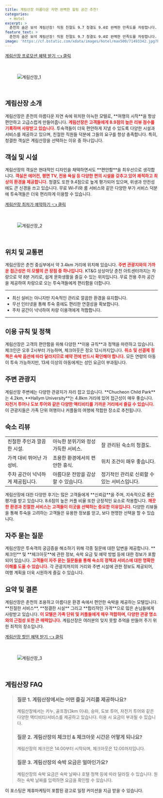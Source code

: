 ```yaml
---
title: 계림산장 아름다운 자연 완벽한 힐링 공간 추천!
categories:
  - Hotel
excerpt: >
  춘천의 숨은 보석 계림산장! 직원 친절도 9.7 청결도 9.4로 완벽한 만족도를 자랑합니다. 저렴한 가격에 아늑한 공간과 뛰어난 가성비를 느껴보세요. 자연과의 조화 속에서 특별한 이야기를 만들어보세요!
feature_text: >
  춘천의 숨은 보석 계림산장! 직원 친절도 9.7 청결도 9.4로 완벽한 만족도를 자랑합니다. 저렴한 가격에 아늑한 공간과 뛰어난 가성비를 느껴보세요. 자연과의 조화 속에서 특별한 이야기를 만들어보세요!
image: 'https://cf.bstatic.com/xdata/images/hotel/max500/71493342.jpg?k=a820d4d218745b80bc69f63848dca3e02dbee09378ddb18068186a435b845689&o=&hp=1'
---
```


<p><a class="modoo-button" href="https://tinyurl.com/242ppvev" rel="nofollow noopener">계림산장 프로모션 혜택 받기 👈 클릭</a></p><br/>
<figure class="image"><img alt="계림산장_1" src="https://cf.bstatic.com/xdata/images/hotel/max1024x768/71493314.jpg?k=5cb282633e630a2066fed11ed4d57005a4b9e75e83ab221b630de9648c78832b&amp;o=&amp;hp=1"/></figure><br/>

<h2 id="계림산장 소개">계림산장 소개</h2>
<p>계림산장은 춘천의 아름다운 자연 속에 위치한 아늑한 모텔로, **여행의 시작**을 항상 편안하고 고급스럽게 만들어줍니다. <b><span style="color: #ee2323;">계림산장은 고객들에게 8.9점의 높은 리뷰 점수를 기록하며 사랑받고 있습니다.</span></b> 투숙객들이 더욱 편안하게 지낼 수 있도록 다양한 시설과 서비스를 제공하고 있으며, 친절한 직원들 덕분에 그들의 요구를 항상 충족합니다. 특히, 청결한 객실은 계림산장을 선택하는 이유 중 하나입니다.</p>
<h2 id="객실 및 시설">객실 및 시설</h2>
<p>계림산장의 객실은 현대적인 디자인을 채택하면서도 **편안함**을 최우선으로 생각합니다. <b><span style="color: #ee2323;">객실은 에어컨, 평면 TV, 전용 욕실 등 다양한 편의 시설을 갖추고 있어 쾌적하고 최상의 환경을 제공합니다.</span></b> 청결도 또한 9.4점으로 높게 평가되어 있으며, 위생과 안전성에도 큰 신경을 쓰고 있습니다. 무료 Wi-Fi와 룸 서비스와 같은 다양한 부가 서비스 덕분에 투숙객들은 더욱 편리하게 이용할 수 있습니다.</p>
<p><a class="modoo-button" href="https://tinyurl.com/242ppvev" rel="nofollow noopener">계림산장 최저가 예약하기 👈 클릭</a></p><br/>
<figure class="image"><img alt="계림산장_2" src="https://cf.bstatic.com/xdata/images/hotel/max500/71493342.jpg?k=a820d4d218745b80bc69f63848dca3e02dbee09378ddb18068186a435b845689&amp;o=&amp;hp=1"/></figure><br/>
<h2 id="위치 및 교통편">위치 및 교통편</h2>
<p>계림산장은 춘천 중심부에서 약 3.4km 거리에 위치해 있습니다. <b><span style="color: #ee2323;">주변 관광지와의 가까운 접근성은 이 모텔의 큰 장점 중 하나입니다.</span></b> KT&amp;G 상상마당 춘천 아트센터까지는 차량으로 약 8분 거리로, 쉽게 문화생활을 즐길 수 있는 위치입니다. 무료 전용 주차 공간을 제공하여 차량으로 오는 투숙객들에게 편리함을 더합니다.</p>
<hr/>
<ul>
<li>최신 설비는 아니지만 지속적인 관리로 깔끔한 환경을 유지합니다.</li>
<li>무선 인터넷을 통해 투숙 중에도 편리한 연결성을 확보합니다.</li>
<li>주차 공간이 넉넉하여 차량 이용객에게 적합합니다.</li>
</ul>
<hr/>
<h2 id="이용 규칙 및 정책">이용 규칙 및 정책</h2>
<p>계림산장은 고객의 편안함을 위해 다양한 **이용 규칙**과 정책을 마련하고 있습니다. 체크인은 오후 2시부터 가능하며, 체크아웃은 정오 12시까지입니다. <b><span style="color: #ee2323;">취소 및 선결제 정책은 숙박 옵션에 따라 달라지므로 예약 전에 반드시 확인해야 합니다.</span></b> 모든 연령의 아동이 투숙 가능하지만, 13세 이상의 아동에게는 성인 요금이 부과됩니다.</p>
<h2 id="주변 관광지">주변 관광지</h2>
<p>계림산장 주변에는 다양한 관광지가 자리 잡고 있습니다. **Chucheon Child Park**는 4.2km, **Hallym University**는 4.8km 거리에 있어 접근성이 매우 좋습니다. <b><span style="color: #ee2323;">자전거 투어나 도보 투어와 같은 다양한 액티비티를 가까운 거리에서 즐길 수 있습니다.</span></b> 이 관광지들은 가족 단위 여행이나 커플들의 여행에 적합한 장소로 추천됩니다.</p>
<h2 id="숙소 리뷰">숙소 리뷰</h2>
<table>
<tr>
<td>친절한 주인과 깔끔한 시설.</td>
<td>아늑한 분위기와 정성 가득한 서비스.</td>
<td>잘 관리된 숙소의 청결도.</td>
</tr>
<tr>
<td>가격 대비 뛰어난 가성비.</td>
<td>조용한 환경에서의 편안한 휴식.</td>
<td>위치 조건이 매우 좋습니다.</td>
</tr>
<tr>
<td>주차 공간이 넉넉하게 제공됩니다.</td>
<td>아름다운 전망을 감상할 수 있습니다.</td>
<td>정기적인 관리로 신뢰할 수 있는 서비스입니다.</td>
</tr>
</table>
<p>계림산장에 대한 다양한 후기는 많은 고객들에게 **신뢰감**을 주며, 지속적으로 좋은 평가를 받고 있습니다. 8.6점의 높은 커플 비율 또한 긍정적인 요소로 작용합니다. <b><span style="color: #ee2323;">깨끗한 환경과 친절한 서비스는 고객들이 이곳을 선택하는 중요한 이유입니다.</span></b> 다양한 리뷰들을 통해 투숙을 고려하는 고객들은 유용한 정보를 얻고, 보다 현명한 선택을 할 수 있습니다.</p>
<h2 id="자주 묻는 질문">자주 묻는 질문</h2>
<p>계림산장은 투숙객의 궁금증을 해소하기 위해 각종 질문에 대한 답변을 제공합니다. **체크인** 및 **체크아웃**에 관한 정보, 숙박 요금 및 예약 방법 등에 대한 정보가 포함되어 있습니다. <b><span style="color: #ee2323;">고객들이 자주 묻는 질문들을 통해 숙소의 정책과 서비스에 대한 명확한 이해를 도울 수 있습니다.</span></b> 각 관광지까지의 거리와 주변 시설에 관한 정보도 제공되어, 여행 계획을 더욱 시원하게 즐길 수 있습니다.</p>
<h2 id="요약 및 결론">요약 및 결론</h2>
<p>계림산장은 춘천의 조용하고 아름다운 환경 속에서 편안한 숙박을 제공하는 모텔입니다. **친절한 서비스**, **청결한 시설** 그리고 **합리적인 가격**으로 많은 손님들에게 사랑받고 있습니다. <b><span style="color: #ee2323;">이 모텔은 가족 단위 및 커플들에게 매우 적합하며, 다양한 관광 명소와의 근접성 또한 큰 매력입니다.</span></b> 계림산장은 여러분의 잊지 못할 추억을 만들어 주기 위한 최적의 장소입니다.</p>

<p><a class="modoo-button" href="https://tinyurl.com/242ppvev" rel="nofollow noopener">계림산장 할인 혜택 받기 👈 클릭</a></p><br>

<figure class="image"><img src="https://cf.bstatic.com/xdata/images/hotel/max500/71493335.jpg?k=cb02cafadd6c3cd981a994607f81a7b8f99a86cf2c0086c87723edd470160a76&o=&hp=1" alt="계림산장_3"></figure><br>
<h2 id="계림산장_FAQ">계림산장 FAQ</h2>
<div itemscope="" itemtype="https://schema.org/FAQPage"> 
<blockquote> 
<div itemscope="" itemprop="mainEntity" itemtype="https://schema.org/Question"> 
<h3 id="질문_1" itemprop="name">질문 1. 계림산장에서는 어떤 즐길 거리를 제공하나요?</h3> 
<div itemscope="" itemprop="acceptedAnswer" itemtype="https://schema.org/Answer"> 
<span itemprop="text"> 
<p>계림산장에서는 카누, 골프장(3km 이내), 승마, 도보 투어, 자전거 투어와 같은 다양한 액티비티/서비스를 제공하고 있습니다. 이용 시 요금이 부과될 수 있습니다.</p> 
</span> 
</div> 
</div> 

<div itemscope="" itemprop="mainEntity" itemtype="https://schema.org/Question"> 
<h3 id="질문_2" itemprop="name">질문 2. 계림산장의 체크인 & 체크아웃 시간은 어떻게 되나요?</h3> 
<div itemscope="" itemprop="acceptedAnswer" itemtype="https://schema.org/Answer"> 
<span itemprop="text"> 
<p>계림산장의 체크인은 14:00부터 시작되며, 체크아웃은 12:00까지입니다.</p> 
</span> 
</div> 
</div> 

<div itemscope="" itemprop="mainEntity" itemtype="https://schema.org/Question"> 
<h3 id="질문_3" itemprop="name">질문 3. 계림산장의 숙박 요금은 얼마인가요?</h3> 
<div itemscope="" itemprop="acceptedAnswer" itemtype="https://schema.org/Answer"> 
<span itemprop="text"> 
<p>계림산장의 숙박 요금은 숙박 날짜나 호텔 정책 등에 따라 달라질 수 있습니다. 원하는 숙박 날짜를 입력하면 요금을 확인할 수 있습니다.</p> 
</span> 
</div> 
</div> 
</blockquote> 
</div><p>이 포스팅은 제휴마케팅이 포함된 광고로 일정 커미션을 지급 받을 수 있습니다.</p>

